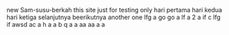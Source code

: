 new Sam-susu-berkah
this site just for testing only
hari pertama 
hari kedua
hari ketiga
selanjutnya
beerikutnya
another one
lfg
a
go
go
a
lf
a
2
a
if
c
lfg
if
awsd
ac
a
h
a
a
b 
q
a
a
aa
aa
a
a
